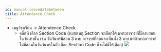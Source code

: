 ```yaml
---
id: manual-leavedatebetween
title: Attendance Check
---
```

* เมนูวิชาเรียน -> Attendence Check
    * คลิ๊กที่ เลือก Section Code (หมายเหตุ:Section จะเลือกได้เฉพาะอาจารย์ที่มีคาบสอนในวันเท่านั้น เช่น วันจันทร์มีสอน 3 คาบ อาจารย์ที่สอนจะเห็นทั้ง 3 คาบ แต่ถ้าหากอาจารย์ไม่มีสอนในวันจันทร์ในตัวเลือก Section Code ก็จะไม่มีให้เลือก)
![](https://drive.google.com/thumbnail?id=1EF91mysrK5kwHHUjvazkmnTHVeXTdv7B&sz=w1000-h640)
